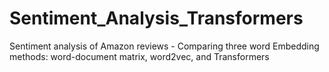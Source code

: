 # Sentiment_Analysis_Transformers
Sentiment analysis of Amazon reviews  - Comparing three word Embedding methods: word-document matrix, word2vec, and Transformers

